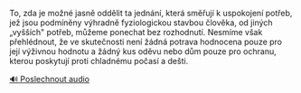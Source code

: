 
To, zda je možné jasně oddělit ta jednání, která směřují k uspokojení potřeb, jež jsou podmíněny výhradně fyziologickou stavbou člověka, od jiných „vyšších" potřeb, můžeme ponechat bez rozhodnutí. Nesmíme však přehlédnout, že ve skutečnosti není žádná potrava hodnocena pouze pro její výživnou hodnotu a žádný kus oděvu nebo dům pouze pro ochranu, kterou poskytují proti chladnému počasí a dešti.

[🔊 Poslechnout audio](/data/7-paragraphs/audio/chapter_47/para_004-To-zda-je-mon-jasn-oddlit-ta-jednn-kter-s.mp3)
